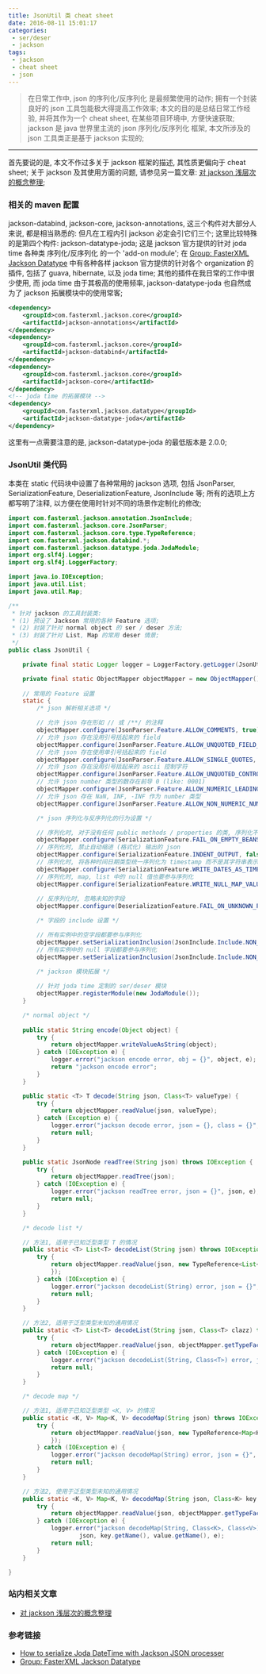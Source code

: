 ```yaml
---
title: JsonUtil 类 cheat sheet
date: 2016-08-11 15:01:17
categories:
 - ser/deser
 - jackson
tags:
 - jackson
 - cheat sheet
 - json
---
```


> 在日常工作中, json 的序列化/反序列化 是最频繁使用的动作; 拥有一个封装良好的 json 工具包能极大得提高工作效率;
本文的目的是总结日常工作经验, 并将其作为一个 cheat sheet, 在某些项目环境中, 方便快速获取;
jackson 是 java 世界里主流的 json 序列化/反序列化 框架, 本文所涉及的 json 工具类正是基于 jackson 实现的;

<!--more-->

------

首先要说的是, 本文不作过多关于 jackson 框架的描述, 其性质更偏向于 cheat sheet; 关于 jackson 及其使用方面的问题, 请参见另一篇文章: [对 jackson 浅层次的概念整理]();

### **相关的 maven 配置**
jackson-databind, jackson-core, jackson-annotations, 这三个构件对大部分人来说, 都是相当熟悉的: 但凡在工程内引 jackson 必定会引它们三个;
这里比较特殊的是第四个构件: jackson-datatype-joda; 这是 jackson 官方提供的针对 joda time 各种类 序列化/反序列化 的一个 'add-on module';
在 [Group: FasterXML Jackson Datatype](http://mvnrepository.com/artifact/com.fasterxml.jackson.datatype) 中有各种各样 jackson 官方提供的针对各个 organization 的插件, 包括了 guava, hibernate, 以及 joda time; 其他的插件在我日常的工作中很少使用, 而 joda time 由于其极高的使用频率, jackson-datatype-joda 也自然成为了 jackson 拓展模块中的使用常客;
``` xml
<dependency>
    <groupId>com.fasterxml.jackson.core</groupId>
    <artifactId>jackson-annotations</artifactId>
</dependency>
<dependency>
    <groupId>com.fasterxml.jackson.core</groupId>
    <artifactId>jackson-databind</artifactId>
</dependency>
<dependency>
    <groupId>com.fasterxml.jackson.core</groupId>
    <artifactId>jackson-core</artifactId>
</dependency>
<!-- joda time 的拓展模块 -->
<dependency>
    <groupId>com.fasterxml.jackson.datatype</groupId>
    <artifactId>jackson-datatype-joda</artifactId>
</dependency>
```
这里有一点需要注意的是, jackson-datatype-joda 的最低版本是 2.0.0;

### **JsonUtil 类代码**
本类在 static 代码块中设置了各种常用的 jackson 选项, 包括 JsonParser, SerializationFeature, DeserializationFeature, JsonInclude 等; 所有的选项上方都写明了注释, 以方便在使用时针对不同的场景作定制化的修改;
``` java
import com.fasterxml.jackson.annotation.JsonInclude;
import com.fasterxml.jackson.core.JsonParser;
import com.fasterxml.jackson.core.type.TypeReference;
import com.fasterxml.jackson.databind.*;
import com.fasterxml.jackson.datatype.joda.JodaModule;
import org.slf4j.Logger;
import org.slf4j.LoggerFactory;

import java.io.IOException;
import java.util.List;
import java.util.Map;

/**
 * 针对 jackson 的工具封装类:
 * (1) 预设了 Jackson 常用的各种 Feature 选项;
 * (2) 封装了针对 normal object 的 ser / deser 方法;
 * (3) 封装了针对 List, Map 的常用 deser 情景;
 */
public class JsonUtil {

    private final static Logger logger = LoggerFactory.getLogger(JsonUtil.class);

    private final static ObjectMapper objectMapper = new ObjectMapper();
    
    // 常用的 Feature 设置
    static {
        /* json 解析相关选项 */

        // 允许 json 存在形如 // 或 /**/ 的注释
        objectMapper.configure(JsonParser.Feature.ALLOW_COMMENTS, true);
        // 允许 json 存在没用引号括起来的 field
        objectMapper.configure(JsonParser.Feature.ALLOW_UNQUOTED_FIELD_NAMES, true);
        // 允许 json 存在使用单引号括起来的 field
        objectMapper.configure(JsonParser.Feature.ALLOW_SINGLE_QUOTES, true);
        // 允许 json 存在没用引号括起来的 ascii 控制字符
        objectMapper.configure(JsonParser.Feature.ALLOW_UNQUOTED_CONTROL_CHARS, true);
        // 允许 json number 类型的数存在前导 0 (like: 0001)
        objectMapper.configure(JsonParser.Feature.ALLOW_NUMERIC_LEADING_ZEROS, true);
        // 允许 json 存在 NaN, INF, -INF 作为 number 类型
        objectMapper.configure(JsonParser.Feature.ALLOW_NON_NUMERIC_NUMBERS, true);

        /* json 序列化与反序列化的行为设置 */

        // 序列化时, 对于没有任何 public methods / properties 的类, 序列化不报错
        objectMapper.configure(SerializationFeature.FAIL_ON_EMPTY_BEANS, false);
        // 序列化时, 禁止自动缩进 (格式化) 输出的 json
        objectMapper.configure(SerializationFeature.INDENT_OUTPUT, false);
        // 序列化时, 将各种时间日期类型统一序列化为 timestamp 而不是其字符串表示
        objectMapper.configure(SerializationFeature.WRITE_DATES_AS_TIMESTAMPS, true);
        // 序列化时, map, list 中的 null 值也要参与序列化
        objectMapper.configure(SerializationFeature.WRITE_NULL_MAP_VALUES, true);
        
        // 反序列化时, 忽略未知的字段
        objectMapper.configure(DeserializationFeature.FAIL_ON_UNKNOWN_PROPERTIES, false);

        /* 字段的 include 设置 */

        // 所有实例中的空字段都要参与序列化
        objectMapper.setSerializationInclusion(JsonInclude.Include.NON_EMPTY);
        // 所有实例中的 null 字段都要参与序列化
        objectMapper.setSerializationInclusion(JsonInclude.Include.NON_NULL);

        /* jackson 模块拓展 */
        
        // 针对 joda time 定制的 ser/deser 模块
        objectMapper.registerModule(new JodaModule());
    }

    /* normal object */
    
    public static String encode(Object object) {
        try {
            return objectMapper.writeValueAsString(object);
        } catch (IOException e) {
            logger.error("jackson encode error, obj = {}", object, e);
            return "jackson encode error";
        }
    }

    public static <T> T decode(String json, Class<T> valueType) {
        try {
            return objectMapper.readValue(json, valueType);
        } catch (Exception e) {
            logger.error("jackson decode error, json = {}, class = {}", json, valueType.getName(), e);
            return null;
        }
    }

    public static JsonNode readTree(String json) throws IOException {
        try {
            return objectMapper.readTree(json);
        } catch (IOException e) {
            logger.error("jackson readTree error, json = {}", json, e);
            return null;
        }
    }

    /* decode list */

    // 方法1, 适用于已知泛型类型 T 的情况
    public static <T> List<T> decodeList(String json) throws IOException {
        try {
            return objectMapper.readValue(json, new TypeReference<List<T>>() {
            });
        } catch (IOException e) {
            logger.error("jackson decodeList(String) error, json = {}", json, e);
            return null;
        }
    }

    // 方法2, 适用于泛型类型未知的通用情况
    public static <T> List<T> decodeList(String json, Class<T> clazz) throws IOException {
        try {
            return objectMapper.readValue(json, objectMapper.getTypeFactory().constructCollectionType(List.class, clazz));
        } catch (IOException e) {
            logger.error("jackson decodeList(String, Class<T>) error, json = {}, class = {}", json, clazz.getName(), e);
            return null;
        }
    }

    /* decode map */

    // 方法1, 适用于已知泛型类型 <K, V> 的情况
    public static <K, V> Map<K, V> decodeMap(String json) throws IOException {
        try {
            return objectMapper.readValue(json, new TypeReference<Map<K, V>>() {
            });
        } catch (IOException e) {
            logger.error("jackson decodeMap(String) error, json = {}", json, e);
            return null;
        }
    }

    // 方法2, 使用于泛型类型未知的通用情况
    public static <K, V> Map<K, V> decodeMap(String json, Class<K> key, Class<V> value) throws IOException {
        try {
            return objectMapper.readValue(json, objectMapper.getTypeFactory().constructMapType(Map.class, key, value));
        } catch (IOException e) {
            logger.error("jackson decodeMap(String, Class<K>, Class<V>) error, json = {}, key = {}, value = {}",
                    json, key.getName(), value.getName(), e);
            return null;
        }
    }

}
```

### **站内相关文章**
- [对 jackson 浅层次的概念整理]()

### **参考链接**
- [How to serialize Joda DateTime with Jackson JSON processer](https://stackoverflow.com/questions/3269459/how-to-serialize-joda-datetime-with-jackson-json-processer)
- [Group: FasterXML Jackson Datatype](http://mvnrepository.com/artifact/com.fasterxml.jackson.datatype)

